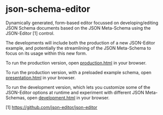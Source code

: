 # json-schema-editor
Dynamically generated, form-based editor focussed on developing/editing JSON Schema documents based on the JSON Meta-Schema using the JSON-Editor [1] control. 

The developments will include both the production of a new JSON-Editor example, and potentially the streamlining of the JSON Meta-Schema to focus on its usage within this new form.

To run the production version, open [production.html](https://deepbluecltd.github.io/json-schema-editor/production.html) in your browser.

To run the production version, with a preloaded example schema, open [presentation.html](https://deepbluecltd.github.io/json-schema-editor/presentation.html) in your browser.

To run the development version, which lets you customize some of the JSON-Editor options at runtime and experiment with different JSON Meta-Schemas,
open [development.html](https://deepbluecltd.github.io/json-schema-editor/development.html) in your browser.


[1] https://github.com/json-editor/json-editor 

